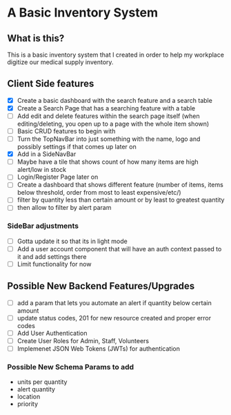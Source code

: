 # A Basic Inventory System

## What is this?

This is a basic inventory system that I created in order to help my workplace digitize our medical supply inventory.

## Client Side features

- [x] Create a basic dashboard with the search feature and a search table
- [x] Create a Search Page that has a searching feature with a table
- [ ] Add edit and delete features within the search page itself (when editing/deleting, you open up to a page with the whole item shown)
- [ ] Basic CRUD features to begin with
- [ ] Turn the TopNavBar into just something with the name, logo and possibly settings if that comes up later on
- [x] Add in a SideNavBar
- [ ] Maybe have a tile that shows count of how many items are high alert/low in stock
- [ ] Login/Register Page later on
- [ ] Create a dashboard that shows different feature (number of items, items below threshold, order from most to least expensive/etc/)
- [ ] filter by quantity less than certain amount or by least to greatest quantity
- [ ] then allow to filter by alert param

### SideBar adjustments

- [ ] Gotta update it so that its in light mode
- [ ] Add a user account component that will have an auth context passed to it and add settings there
- [ ] Limit functionality for now

## Possible New Backend Features/Upgrades

- [ ] add a param that lets you automate an alert if quantity below certain amount
- [ ] update status codes, 201 for new resource created and proper error codes
- [ ] Add User Authentication
- [ ] Create User Roles for Admin, Staff, Volunteers
- [ ] Implemenet JSON Web Tokens (JWTs) for authentication

### Possible New Schema Params to add

- units per quantity
- alert quantity
- location
- priority

